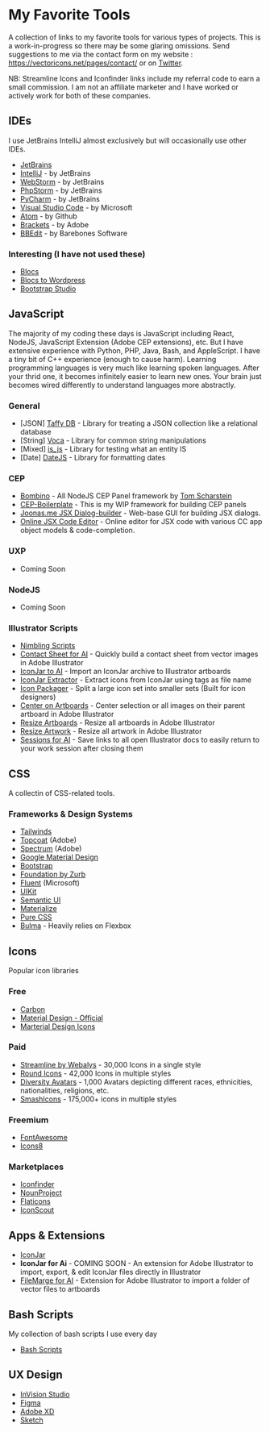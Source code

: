 # My Favorite Tools

A collection of links to my favorite tools for various types of projects. 
This is a work-in-progress so there may be some glaring omissions. 
Send suggestions to me via the contact form on my website : 
https://vectoricons.net/pages/contact/ or on [Twitter](https://twitter.com/iconifyit). 

NB: Streamline Icons and Iconfinder links include my referral code to earn a small commission. 
I am not an affiliate marketer and I have worked or actively work for both of these companies.

## IDEs

I use JetBrains IntelliJ almost exclusively but will occasionally use other IDEs.

* [JetBrains](https://www.jetbrains.com/)
* [IntelliJ](https://www.jetbrains.com/idea) - by JetBrains
* [WebStorm](https://www.jetbrains.com/webstorm) - by JetBrains
* [PhpStorm](https://www.jetbrains.com/phpstorm) - by JetBrains
* [PyCharm](https://www.jetbrains.com/pycharm) - by JetBrains
* [Visual Studio Code](https://code.visualstudio.com/) - by Microsoft
* [Atom](https://atom.io/) - by Github
* [Brackets](http://brackets.io/) - by Adobe
* [BBEdit](https://www.barebones.com/products/bbedit) - by Barebones Software

### Interesting (I have not used these)

* [Blocs](https://blocsapp.com/)
* [Blocs to Wordpress](https://blocs.store/product/blocs-to-wordpress/)
* [Bootstrap Studio](https://bootstrapstudio.io/)

## JavaScript

The majority of my coding these days is JavaScript including React, NodeJS, 
JavaScript Extension (Adobe CEP extensions), etc. But I have extensive experience with Python,
PHP, Java, Bash, and AppleScript. I have a tiny bit of C++ experience (enough to cause harm).
Learning programming languages is very much like learning spoken languages. After your thrid 
one, it becomes infinitely easier to learn new ones. Your brain just becomes wired differently 
to understand languages more abstractly.

### General

* [JSON]    [Taffy DB](https://taffydb.com) - Library for treating a JSON collection like a relational database
* [String]  [Voca](https://vocajs.com/) - Library for common string manipulations
* [Mixed]   [is_js](https://is.js.org/) - Library for testing what an entity IS
* [Date]    [DateJS](https://github.com/datejs/Datejs) - Library for formatting dates

### CEP

* [Bombino](https://github.com/Inventsable/bombino) - All NodeJS CEP Panel framework by [Tom Scharstein](https://github.com/Inventsable)
* [CEP-Boilerplate](https://github.com/iconifyit/cep-boilerplate) - This is my WIP framework for building CEP panels
* [Joonas.me JSX Dialog-builder](https://scriptui.joonas.me/) - Web-base GUI for building JSX dialogs.
* [Online JSX Code Editor](https://ovid-editor.web.app/) - Online editor for JSX code with various CC app object models & code-completion.

### UXP

* Coming Soon

### NodeJS

* Coming Soon

### Illustrator Scripts

* [Nimbling Scripts](https://github.com/nimbling/Nimbling_Scripts/blob/master/README.md#alignment-scripts)
* [Contact Sheet for AI](https://github.com/iconifyit/contact-sheet) - Quickly build a contact sheet from vector images in Adobe Illustrator
* [IconJar to AI](https://github.com/iconifyit/iconjar-to-ai) - Import an IconJar archive to Illustrator artboards
* [IconJar Extractor](https://github.com/iconifyit/iconjar-extractor) - Extract icons from IconJar using tags as file name
* [Icon Packager](https://github.com/iconifyit/icon-packager) - Split a large icon set into smaller sets (Built for icon designers)
* [Center on Artboards](https://github.com/iconifyit/center-on-artboards) - Center selection or all images on their parent artboard in Adobe Illustrator
* [Resize Artboards](https://github.com/iconifyit/resize-artboards) - Resize all artboards in Adobe Illustrator
* [Resize Artwork](https://github.com/iconifyit/ai-resize-artwork) - Resize all artwork in Adobe Illustrator
* [Sessions for AI](https://github.com/iconifyit/ai-sessions) - Save links to all open Illustrator docs to easily return to your work session after closing them

## CSS

A collectin of CSS-related tools.

### Frameworks & Design Systems

* [Tailwinds](https://tailwindcss.com/)
* [Topcoat](http://topcoat.io/) (Adobe)
* [Spectrum](https://spectrum.adobe.com/) (Adobe)
* [Google Material Design](https://material.io/)
* [Bootstrap](https://getbootstrap.com/)
* [Foundation by Zurb](https://foundation.zurb.com/)
* [Fluent](https://www.microsoft.com/design/fluent/#/) (Microsoft)
* [UIKit](https://getuikit.com/)
* [Semantic UI](https://semantic-ui.com/)
* [Materialize](https://materializecss.com/)
* [Pure CSS](https://purecss.io/)
* [Bulma](https://bulma.io/) - Heavily relies on Flexbox

## Icons

Popular icon libraries

### Free

* [Carbon](https://www.carbondesignsystem.com/guidelines/icons/library/)
* [Material Design - Official](https://material.io/resources/icons/?style=baseline)
* [Marterial Design Icons](http://materialdesignicons.com/)

### Paid

* [Streamline by Webalys](https://transactions.sendowl.com/stores/9358/163277) - 30,000 Icons in a single style
* [Round Icons](https://roundicons.com/) - 42,000 Icons in multiple styles
* [Diversity Avatars](https://diversityavatars.com) - 1,000 Avatars depicting different races, ethnicities, nationalities, religions, etc.
* [SmashIcons](https://smashicons.com/) - 175,000+ icons in multiple styles

### Freemium

* [FontAwesome](https://fontawesome.com/)
* [Icons8](https://icons8.com/)

### Marketplaces

* [Iconfinder](https://iconfinder.com/?ref=iconify)
* [NounProject](https://thenounproject.com/)
* [Flaticons](https://flaticon.com)
* [IconScout](https://iconscout.com)

## Apps & Extensions

* [IconJar](https://geticonjar.com/)
* **IconJar for Ai** - COMING SOON - An extension for Adobe Illustrator to import, export, & edit IconJar files directly in Illustrator
* [FileMarge for AI](https://exchange.adobe.com/creativecloud.details.102897.file-merge-for-ai.html) - Extension for Adobe Illustrator to import a folder of vector files to artboards

## Bash Scripts

My collection of bash scripts I use every day

* [Bash Scripts](https://github.com/iconifyit/bash)

## UX Design

* [InVision Studio](https://www.invisionapp.com/studio)
* [Figma](https://www.figma.com)
* [Adobe XD](https://www.adobe.com/products/xd.html)
* [Sketch](https://www.sketch.com) 